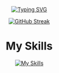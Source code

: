  
  
 

 
  
 

 <div align ="center">
  
 [![Typing SVG](https://readme-typing-svg.herokuapp.com?font=Amarante&size=26&pause=1000&color=F25041&center=true&width=435&lines=I'm+Lucas+but+everyone+knows+me+as+;Bokorni)](https://git.io/typing-svg)
 
[![GitHub Streak](https://git-hub-streak-stats.vercel.app?user=bokorni&theme=git-dark&hide_border=true&date_format=M%20j%5B%2C%20Y%5D)](https://git.io/streak-stats)
 
<h1>My Skills</h1>
 

[![My Skills](https://skillicons.dev/icons?i=html,css,js,vue,mysql,figma,bash,git,github,md,vscode,vercel,windows,notion)](https://skillicons.dev)

 </div>
 
